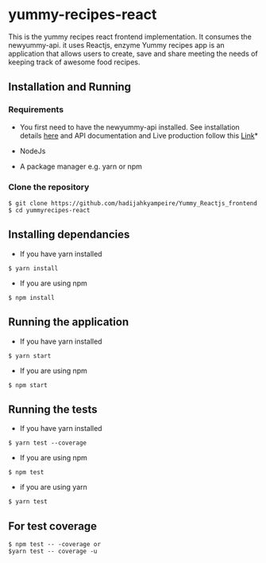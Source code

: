 # yummy-recipes-react

This is the yummy recipes react frontend implementation. It consumes the newyummy-api. it uses Reactjs, enzyme
Yummy recipes app is an application that allows users to create, save and share meeting the needs of keeping track of awesome food recipes.
## Installation and Running
### Requirements
- You first need to have the newyummy-api installed. See installation details [here](https://github.com/hadijahkyampeire/newyummy_api) and API documentation and Live production follow this [Link](https://hadijahyummyrecipe-api.herokuapp.com/apidocs/)*

- NodeJs 
- A package manager e.g. yarn or npm

### Clone the repository
```
$ git clone https://github.com/hadijahkyampeire/Yummy_Reactjs_frontend
$ cd yummyrecipes-react
```

## Installing dependancies

- If you have yarn installed
```
$ yarn install
```

- If you are using npm
```
$ npm install
```

## Running the application

- If you have yarn installed
```
$ yarn start
```

- If you are using npm
```
$ npm start
```

## Running the tests

- If you have yarn installed
```
$ yarn test --coverage 
```

- If you are using npm
```
$ npm test
```
- if you are using yarn
```
$ yarn test

```
## For test coverage
```
$ npm test -- -coverage or
$yarn test -- coverage -u
```

